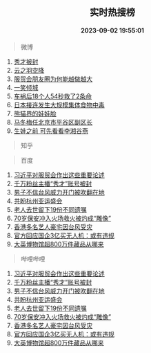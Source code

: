 <div align="center"><h2>实时热搜榜</h2><h4>2023-09-02 19:55:01</h4></div>

> 微博  

1. [秀才被封](https://s.weibo.com/weibo?q=%23%E7%A7%80%E6%89%8D%E8%A2%AB%E5%B0%81%23&t=31&band_rank=1&Refer=top)<br />
2. [云之羽空降](https://s.weibo.com/weibo?q=%E4%BA%91%E4%B9%8B%E7%BE%BD%E7%A9%BA%E9%99%8D&t=31&band_rank=2&Refer=top)<br />
3. [服贸会朋友圈为何能越做越大](https://s.weibo.com/weibo?q=%23%E6%9C%8D%E8%B4%B8%E4%BC%9A%E6%9C%8B%E5%8F%8B%E5%9C%88%E4%B8%BA%E4%BD%95%E8%83%BD%E8%B6%8A%E5%81%9A%E8%B6%8A%E5%A4%A7%23&t=31&band_rank=3&Refer=top)<br />
4. [一笑倾城](https://s.weibo.com/weibo?q=%E4%B8%80%E7%AC%91%E5%80%BE%E5%9F%8E&t=31&band_rank=4&Refer=top)<br />
5. [车祸后18个人54秒救了2条命](https://s.weibo.com/weibo?q=%23%E8%BD%A6%E7%A5%B8%E5%90%8E18%E4%B8%AA%E4%BA%BA54%E7%A7%92%E6%95%91%E4%BA%862%E6%9D%A1%E5%91%BD%23&t=31&band_rank=5&Refer=top)<br />
6. [日本接连发生大规模集体食物中毒](https://s.weibo.com/weibo?q=%23%E6%97%A5%E6%9C%AC%E6%8E%A5%E8%BF%9E%E5%8F%91%E7%94%9F%E5%A4%A7%E8%A7%84%E6%A8%A1%E9%9B%86%E4%BD%93%E9%A3%9F%E7%89%A9%E4%B8%AD%E6%AF%92%23&t=31&band_rank=6&Refer=top)<br />
7. [熊猫界的娃娃脸](https://s.weibo.com/weibo?q=%23%E7%86%8A%E7%8C%AB%E7%95%8C%E7%9A%84%E5%A8%83%E5%A8%83%E8%84%B8%23&t=31&band_rank=7&Refer=top)<br />
8. [马冬梅任北京市平谷区副区长](https://s.weibo.com/weibo?q=%23%E9%A9%AC%E5%86%AC%E6%A2%85%E4%BB%BB%E5%8C%97%E4%BA%AC%E5%B8%82%E5%B9%B3%E8%B0%B7%E5%8C%BA%E5%89%AF%E5%8C%BA%E9%95%BF%23&t=31&band_rank=8&Refer=top)<br />
9. [生娃之前 可先看看李湘谷燕](https://s.weibo.com/weibo?q=%E7%94%9F%E5%A8%83%E4%B9%8B%E5%89%8D%20%E5%8F%AF%E5%85%88%E7%9C%8B%E7%9C%8B%E6%9D%8E%E6%B9%98%E8%B0%B7%E7%87%95&t=31&band_rank=9&Refer=top)<br />

> 知乎  


> 百度  

1. [习近平对服贸会作出这些重要论述](https://www.baidu.com/s?wd=%E4%B9%A0%E8%BF%91%E5%B9%B3%E5%AF%B9%E6%9C%8D%E8%B4%B8%E4%BC%9A%E4%BD%9C%E5%87%BA%E8%BF%99%E4%BA%9B%E9%87%8D%E8%A6%81%E8%AE%BA%E8%BF%B0&sa=fyb_news&rsv_dl=fyb_news)<br />
2. [千万粉丝主播“秀才”账号被封](https://www.baidu.com/s?wd=%E5%8D%83%E4%B8%87%E7%B2%89%E4%B8%9D%E4%B8%BB%E6%92%AD%E2%80%9C%E7%A7%80%E6%89%8D%E2%80%9D%E8%B4%A6%E5%8F%B7%E8%A2%AB%E5%B0%81&sa=fyb_news&rsv_dl=fyb_news)<br />
3. [男子不信台风威力开门被吹翻在地](https://www.baidu.com/s?wd=%E7%94%B7%E5%AD%90%E4%B8%8D%E4%BF%A1%E5%8F%B0%E9%A3%8E%E5%A8%81%E5%8A%9B%E5%BC%80%E9%97%A8%E8%A2%AB%E5%90%B9%E7%BF%BB%E5%9C%A8%E5%9C%B0&sa=fyb_news&rsv_dl=fyb_news)<br />
4. [共盼杭州亚运盛会](https://www.baidu.com/s?wd=%E5%85%B1%E7%9B%BC%E6%9D%AD%E5%B7%9E%E4%BA%9A%E8%BF%90%E7%9B%9B%E4%BC%9A&sa=fyb_news&rsv_dl=fyb_news)<br />
5. [老人去世留下19份不同遗嘱](https://www.baidu.com/s?wd=%E8%80%81%E4%BA%BA%E5%8E%BB%E4%B8%96%E7%95%99%E4%B8%8B19%E4%BB%BD%E4%B8%8D%E5%90%8C%E9%81%97%E5%98%B1&sa=fyb_news&rsv_dl=fyb_news)<br />
6. [70岁保安冲入火场救火被灼成“雕像”](https://www.baidu.com/s?wd=70%E5%B2%81%E4%BF%9D%E5%AE%89%E5%86%B2%E5%85%A5%E7%81%AB%E5%9C%BA%E6%95%91%E7%81%AB%E8%A2%AB%E7%81%BC%E6%88%90%E2%80%9C%E9%9B%95%E5%83%8F%E2%80%9D&sa=fyb_news&rsv_dl=fyb_news)<br />
7. [香港多名艺人豪宅因台风受灾](https://www.baidu.com/s?wd=%E9%A6%99%E6%B8%AF%E5%A4%9A%E5%90%8D%E8%89%BA%E4%BA%BA%E8%B1%AA%E5%AE%85%E5%9B%A0%E5%8F%B0%E9%A3%8E%E5%8F%97%E7%81%BE&sa=fyb_news&rsv_dl=fyb_news)<br />
8. [官方回应国企3亿买无人机：或有违规](https://www.baidu.com/s?wd=%E5%AE%98%E6%96%B9%E5%9B%9E%E5%BA%94%E5%9B%BD%E4%BC%813%E4%BA%BF%E4%B9%B0%E6%97%A0%E4%BA%BA%E6%9C%BA%EF%BC%9A%E6%88%96%E6%9C%89%E8%BF%9D%E8%A7%84&sa=fyb_news&rsv_dl=fyb_news)<br />
9. [大英博物馆超800万件藏品从哪来](https://www.baidu.com/s?wd=%E5%A4%A7%E8%8B%B1%E5%8D%9A%E7%89%A9%E9%A6%86%E8%B6%85800%E4%B8%87%E4%BB%B6%E8%97%8F%E5%93%81%E4%BB%8E%E5%93%AA%E6%9D%A5&sa=fyb_news&rsv_dl=fyb_news)<br />

> 哔哩哔哩  

1. [习近平对服贸会作出这些重要论述](https://www.baidu.com/s?wd=%E4%B9%A0%E8%BF%91%E5%B9%B3%E5%AF%B9%E6%9C%8D%E8%B4%B8%E4%BC%9A%E4%BD%9C%E5%87%BA%E8%BF%99%E4%BA%9B%E9%87%8D%E8%A6%81%E8%AE%BA%E8%BF%B0&sa=fyb_news&rsv_dl=fyb_news)<br />
2. [千万粉丝主播“秀才”账号被封](https://www.baidu.com/s?wd=%E5%8D%83%E4%B8%87%E7%B2%89%E4%B8%9D%E4%B8%BB%E6%92%AD%E2%80%9C%E7%A7%80%E6%89%8D%E2%80%9D%E8%B4%A6%E5%8F%B7%E8%A2%AB%E5%B0%81&sa=fyb_news&rsv_dl=fyb_news)<br />
3. [男子不信台风威力开门被吹翻在地](https://www.baidu.com/s?wd=%E7%94%B7%E5%AD%90%E4%B8%8D%E4%BF%A1%E5%8F%B0%E9%A3%8E%E5%A8%81%E5%8A%9B%E5%BC%80%E9%97%A8%E8%A2%AB%E5%90%B9%E7%BF%BB%E5%9C%A8%E5%9C%B0&sa=fyb_news&rsv_dl=fyb_news)<br />
4. [共盼杭州亚运盛会](https://www.baidu.com/s?wd=%E5%85%B1%E7%9B%BC%E6%9D%AD%E5%B7%9E%E4%BA%9A%E8%BF%90%E7%9B%9B%E4%BC%9A&sa=fyb_news&rsv_dl=fyb_news)<br />
5. [老人去世留下19份不同遗嘱](https://www.baidu.com/s?wd=%E8%80%81%E4%BA%BA%E5%8E%BB%E4%B8%96%E7%95%99%E4%B8%8B19%E4%BB%BD%E4%B8%8D%E5%90%8C%E9%81%97%E5%98%B1&sa=fyb_news&rsv_dl=fyb_news)<br />
6. [70岁保安冲入火场救火被灼成“雕像”](https://www.baidu.com/s?wd=70%E5%B2%81%E4%BF%9D%E5%AE%89%E5%86%B2%E5%85%A5%E7%81%AB%E5%9C%BA%E6%95%91%E7%81%AB%E8%A2%AB%E7%81%BC%E6%88%90%E2%80%9C%E9%9B%95%E5%83%8F%E2%80%9D&sa=fyb_news&rsv_dl=fyb_news)<br />
7. [香港多名艺人豪宅因台风受灾](https://www.baidu.com/s?wd=%E9%A6%99%E6%B8%AF%E5%A4%9A%E5%90%8D%E8%89%BA%E4%BA%BA%E8%B1%AA%E5%AE%85%E5%9B%A0%E5%8F%B0%E9%A3%8E%E5%8F%97%E7%81%BE&sa=fyb_news&rsv_dl=fyb_news)<br />
8. [官方回应国企3亿买无人机：或有违规](https://www.baidu.com/s?wd=%E5%AE%98%E6%96%B9%E5%9B%9E%E5%BA%94%E5%9B%BD%E4%BC%813%E4%BA%BF%E4%B9%B0%E6%97%A0%E4%BA%BA%E6%9C%BA%EF%BC%9A%E6%88%96%E6%9C%89%E8%BF%9D%E8%A7%84&sa=fyb_news&rsv_dl=fyb_news)<br />
9. [大英博物馆超800万件藏品从哪来](https://www.baidu.com/s?wd=%E5%A4%A7%E8%8B%B1%E5%8D%9A%E7%89%A9%E9%A6%86%E8%B6%85800%E4%B8%87%E4%BB%B6%E8%97%8F%E5%93%81%E4%BB%8E%E5%93%AA%E6%9D%A5&sa=fyb_news&rsv_dl=fyb_news)<br />
